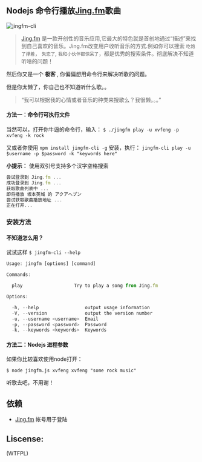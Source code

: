 ## Nodejs 命令行播放[Jing.fm](http://jing.fm)歌曲

![jingfm-cli](https://f.cloud.github.com/assets/1183541/749676/cdf5cc76-e4b2-11e2-839c-84a24d8c99f7.png)

> [Jing.fm](http://jing.fm) 是一款开创性的音乐应用,它最大的特色就是首创地通过“描述”来找到自己喜欢的音乐。Jing.fm改变用户收听音乐的方式.例如你可以搜索 `吃饱了撑着`， `失恋了`, `我和小伙伴都惊呆了`，都是优秀的搜索条件。彻底解决不知道听啥的问题！

然后你又是一个 **极客** , 你偏偏想用命令行来解决听歌的问题。

但是你太懒了，你自己也不知道听什么歌。。

> “我可以根据我的心情或者音乐的种类来搜歌么？我很懒。。。”

#### 方法一：命令行可执行文件

当然可以，打开你牛逼的命令行，输入： `$ ./jingfm play -u xvfeng -p xvfeng -k rock`

又或者你使用 `npm install jingfm-cli -g` 安装，执行： `jingfm-cli play -u $username -p $password -k "keywords here"`

**小提示：** 使用双引号支持多个汉字空格搜索

``` js
尝试登录到 Jing.fm ...
成功登录到 Jing.fm ...
获取歌曲列表中 ...
即将播放 坂本英城 的 アクアヘブン
尝试获取歌曲播放地址 ...
正在打开...
```
### 安装方法


#### 不知道怎么用？

试试这样 `$ jingfm-cli --help`

``` js
Usage: jingfm [options] [command]

Commands:

  play                   Try to play a song from Jing.fm

Options:

  -h, --help                 output usage information
  -V, --version              output the version number
  -u, --username <username>  Email
  -p, --password <password>  Password
  -k, --keywords <keywords>  Keywords
```

#### 方法二：Nodejs 进程参数

如果你比较喜欢使用node打开：

`$ node jingfm.js xvfeng xvfeng "some rock music"`

听歌去吧，不用谢！


## 依赖

* [Jing.fm](http://jing.fm) 帐号用于登陆

## Liscense:

(WTFPL)
